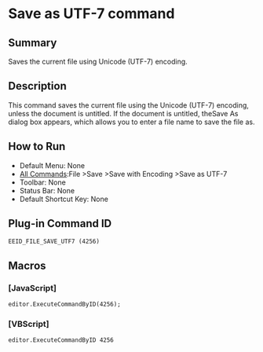 # Save as UTF-7 command

## Summary

Saves the current file using Unicode (UTF-7) encoding.

## Description

This command saves the current file using the Unicode (UTF-7) encoding, unless the
document is untitled. If the document is untitled, theSave As dialog box appears,
which allows you to enter a file name to save the file as.

## How to Run

- Default Menu: None
- [All Commands](../tools/all_commands):File \>Save
\>Save with Encoding \>Save as UTF-7
- Toolbar: None
- Status Bar: None
- Default Shortcut Key: None

## Plug-in Command ID

```
EEID_FILE_SAVE_UTF7 (4256)```

## Macros

### \[JavaScript\]

```
editor.ExecuteCommandByID(4256);
```

### \[VBScript\]

```
editor.ExecuteCommandByID 4256
```
